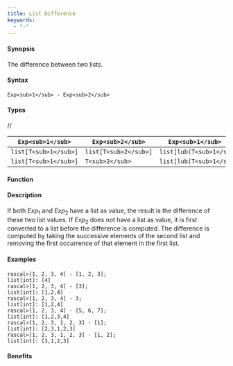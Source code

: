 ```yaml
---
title: List Difference
keywords:
  - "-"
---
```


#### Synopsis

The difference between two lists.

#### Syntax

`Exp<sub>1</sub> - Exp<sub>2</sub>`

#### Types

//

| `Exp<sub>1</sub>`     |  `Exp<sub>2</sub>`     | `Exp<sub>1</sub> - Exp<sub>2</sub>`        |
| --- | --- | --- |
| `list[T<sub>1</sub>]` |  `list[T<sub>2</sub>]` | `list[lub(T<sub>1</sub>,T<sub>2</sub>)]`   |
| `list[T<sub>1</sub>]` |  `T<sub>2</sub>`       | `list[lub(T<sub>1</sub>,T<sub>2</sub>)]`   |



#### Function

#### Description

If both _Exp_<sub>1</sub> and _Exp_<sub>2</sub> have a list as value, the result is the difference of these two list values. 
If _Exp_<sub>2</sub> does not have a list as value, it is first converted to a list before the difference is computed.
The difference is computed by taking the successive elements of the second list and
removing the first occurrence of that element in the first list. 

#### Examples


```rascal-shell
rascal>[1, 2, 3, 4] - [1, 2, 3];
list[int]: [4]
rascal>[1, 2, 3, 4] - [3];
list[int]: [1,2,4]
rascal>[1, 2, 3, 4] - 3;
list[int]: [1,2,4]
rascal>[1, 2, 3, 4] - [5, 6, 7];
list[int]: [1,2,3,4]
rascal>[1, 2, 3, 1, 2, 3] - [1];
list[int]: [2,3,1,2,3]
rascal>[1, 2, 3, 1, 2, 3] - [1, 2];
list[int]: [3,1,2,3]
```

#### Benefits


